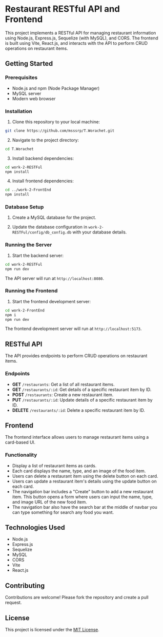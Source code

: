 # Restaurant RESTful API and Frontend

This project implements a RESTful API for managing restaurant information using Node.js, Express.js, Sequelize (with MySQL), and CORS. The frontend is built using Vite, React.js, and interacts with the API to perform CRUD operations on restaurant items.

## Getting Started
### Prerequisites

- Node.js and npm (Node Package Manager)
- MySQL server
- Modern web browser

### Installation

1. Clone this repository to your local machine:

```bash
git clone https://github.com/msssrp/T.Worachet.git
```

2. Navigate to the project directory:

```bash
cd T.Worachet
```

3. Install backend dependencies:

```bash
cd work-2-RESTFul
npm install
```

4. Install frontend dependencies:

```bash
cd ../work-2-FrontEnd
npm install
```

### Database Setup

1. Create a MySQL database for the project.

2. Update the database configuration in `work-2-RESTFul/config/db_config.db` with your database details.


### Running the Server

1. Start the backend server:

```bash
cd work-2-RESTFul
npm run dev
```

The API server will run at `http://localhost:8080`.

### Running the Frontend

1. Start the frontend development server:

```bash
cd work-2-FrontEnd
npm i
npm run dev
```

The frontend development server will run at `http://localhost:5173`.

## RESTful API

The API provides endpoints to perform CRUD operations on restaurant items.

### Endpoints

- **GET** `/restaurants`: Get a list of all restaurant items.
- **GET** `/restaurants/:id`: Get details of a specific restaurant item by ID.
- **POST** `/restaurants`: Create a new restaurant item.
- **PUT** `/restaurants/:id`: Update details of a specific restaurant item by ID.
- **DELETE** `/restaurants/:id`: Delete a specific restaurant item by ID.

## Frontend

The frontend interface allows users to manage restaurant items using a card-based UI.

### Functionality

- Display a list of restaurant items as cards.
- Each card displays the name, type, and an image of the food item.
- Users can delete a restaurant item using the delete button on each card.
- Users can update a restaurant item's details using the update button on each card.
- The navigation bar includes a "Create" button to add a new restaurant item. This button opens a form where users can input the name, type, and image URL of the new food item.
- The navigation bar also have the search bar at the middle of navbar you can type something for search any food you want.

## Technologies Used

- Node.js
- Express.js
- Sequelize
- MySQL
- CORS
- Vite
- React.js

## Contributing

Contributions are welcome! Please fork the repository and create a pull request.

## License

This project is licensed under the [MIT License](LICENSE).
